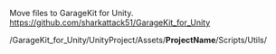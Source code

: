 Move files to GarageKit for Unity.
https://github.com/sharkattack51/GarageKit_for_Unity

/GarageKit_for_Unity/UnityProject/Assets/__ProjectName__/Scripts/Utils/